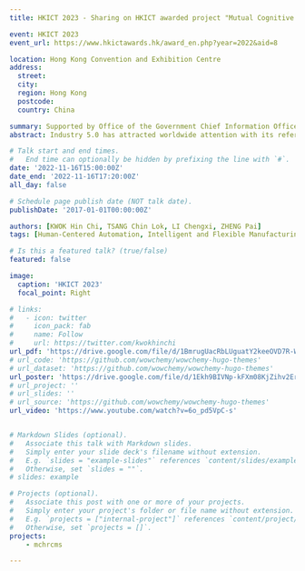 ```yaml
---
title: HKICT 2023 - Sharing on HKICT awarded project "Mutual Cognitive Human-Robot Collaborative Manufacturing System"

event: HKICT 2023
event_url: https://www.hkictawards.hk/award_en.php?year=2022&aid=8

location: Hong Kong Convention and Exhibition Centre
address:
  street: 
  city: 
  region: Hong Kong
  postcode: 
  country: China

summary: Supported by Office of the Government Chief Information Officer, The Government of the Hong Kong Special Administrative Region, the Hong Kong ICT Awards (HKICTA) is a yearly flagship event in the local information and communications technology (ICT) industry. The Awards aims at recognising and promoting outstanding ICT inventions and applications, thereby encouraging innovation and excellence among Hong Kong’s ICT talents and enterprises in their constant pursuit of creative and better solutions to meet business and social needs.
abstract: Industry 5.0 has attracted worldwide attention with its reference to the human-machine collaborative work model, which allows human operators and collaborative robots to perform a variety of manufacturing and assembly tasks in a shared workspace, and is widely used in the smart factory. However, the control methods and application areas of collaborative robots are still immature, and the robots lack the ability to adapt to new tasks in response to personalized tasks. In order to solve the difficulties of customized production and the lack of robot flexibility, a team of students from Hong Kong Polytechnic University proposes a human-machine cognitive robotic collaborative manufacturing system to improve the efficiency of the collaboration between the two parties. The system combines artificial intelligence with augmented reality and digital augmentation technologies to achieve highly detailed and flexible intelligent operations. The system enables robots to significantly improve their perception, reasoning, and cognitive abilities, so that they can better interact with industrial personnel and accelerate the progress of personalized production.

# Talk start and end times.
#   End time can optionally be hidden by prefixing the line with `#`.
date: '2022-11-16T15:00:00Z'
date_end: '2022-11-16T17:20:00Z'
all_day: false

# Schedule page publish date (NOT talk date).
publishDate: '2017-01-01T00:00:00Z'

authors: [KWOK Hin Chi, TSANG Chin Lok, LI Chengxi, ZHENG Pai]
tags: [Human-Centered Automation, Intelligent and Flexible Manufacturing, Learning and Adaptive Systems]

# Is this a featured talk? (true/false)
featured: false

image:
  caption: 'HKICT 2023'
  focal_point: Right

# links:
#   - icon: twitter
#     icon_pack: fab
#     name: Follow
#     url: https://twitter.com/kwokhinchi
url_pdf: 'https://drive.google.com/file/d/1BmrugUacRbLUguatY2keeOVD7R-WDpI9/view?usp=sharing'
# url_code: 'https://github.com/wowchemy/wowchemy-hugo-themes'
# url_dataset: 'https://github.com/wowchemy/wowchemy-hugo-themes'
url_poster: 'https://drive.google.com/file/d/1Ekh9BIVNp-kFXm08KjZihv2Er1D4_Hl1/view?usp=sharing'
# url_project: ''
# url_slides: ''
# url_source: 'https://github.com/wowchemy/wowchemy-hugo-themes'
url_video: 'https://www.youtube.com/watch?v=6o_pd5VpC-s'


# Markdown Slides (optional).
#   Associate this talk with Markdown slides.
#   Simply enter your slide deck's filename without extension.
#   E.g. `slides = "example-slides"` references `content/slides/example-slides.md`.
#   Otherwise, set `slides = ""`.
# slides: example

# Projects (optional).
#   Associate this post with one or more of your projects.
#   Simply enter your project's folder or file name without extension.
#   E.g. `projects = ["internal-project"]` references `content/project/deep-learning/index.md`.
#   Otherwise, set `projects = []`.
projects: 
    - mchrcms

---
```


